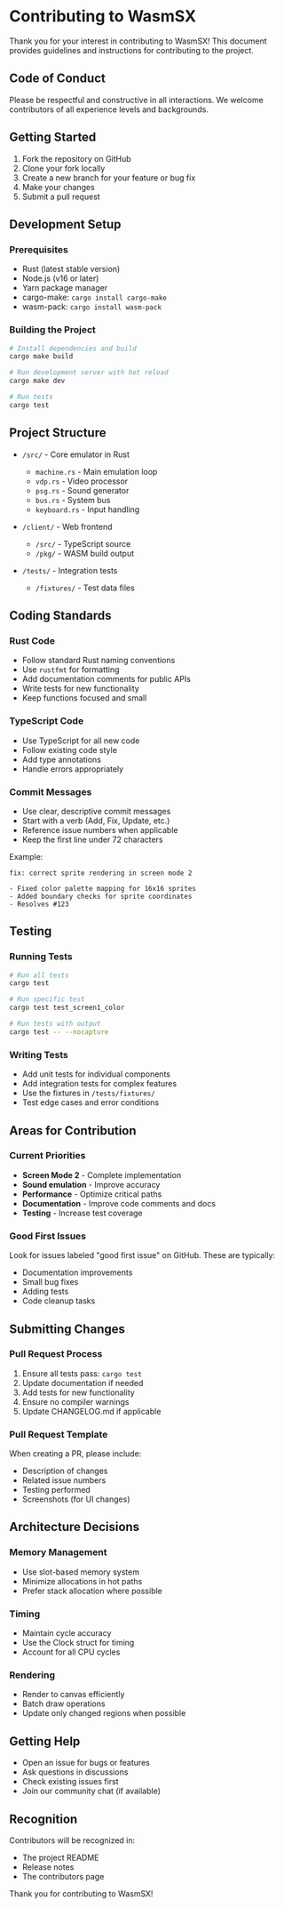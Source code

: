 # Contributing to WasmSX

Thank you for your interest in contributing to WasmSX! This document provides guidelines and instructions for contributing to the project.

## Code of Conduct

Please be respectful and constructive in all interactions. We welcome contributors of all experience levels and backgrounds.

## Getting Started

1. Fork the repository on GitHub
2. Clone your fork locally
3. Create a new branch for your feature or bug fix
4. Make your changes
5. Submit a pull request

## Development Setup

### Prerequisites

- Rust (latest stable version)
- Node.js (v16 or later)
- Yarn package manager
- cargo-make: `cargo install cargo-make`
- wasm-pack: `cargo install wasm-pack`

### Building the Project

```bash
# Install dependencies and build
cargo make build

# Run development server with hot reload
cargo make dev

# Run tests
cargo test
```

## Project Structure

- `/src/` - Core emulator in Rust
  - `machine.rs` - Main emulation loop
  - `vdp.rs` - Video processor
  - `psg.rs` - Sound generator
  - `bus.rs` - System bus
  - `keyboard.rs` - Input handling
  
- `/client/` - Web frontend
  - `/src/` - TypeScript source
  - `/pkg/` - WASM build output

- `/tests/` - Integration tests
  - `/fixtures/` - Test data files

## Coding Standards

### Rust Code

- Follow standard Rust naming conventions
- Use `rustfmt` for formatting
- Add documentation comments for public APIs
- Write tests for new functionality
- Keep functions focused and small

### TypeScript Code

- Use TypeScript for all new code
- Follow existing code style
- Add type annotations
- Handle errors appropriately

### Commit Messages

- Use clear, descriptive commit messages
- Start with a verb (Add, Fix, Update, etc.)
- Reference issue numbers when applicable
- Keep the first line under 72 characters

Example:
```
fix: correct sprite rendering in screen mode 2

- Fixed color palette mapping for 16x16 sprites
- Added boundary checks for sprite coordinates
- Resolves #123
```

## Testing

### Running Tests

```bash
# Run all tests
cargo test

# Run specific test
cargo test test_screen1_color

# Run tests with output
cargo test -- --nocapture
```

### Writing Tests

- Add unit tests for individual components
- Add integration tests for complex features
- Use the fixtures in `/tests/fixtures/`
- Test edge cases and error conditions

## Areas for Contribution

### Current Priorities

- **Screen Mode 2** - Complete implementation
- **Sound emulation** - Improve accuracy
- **Performance** - Optimize critical paths
- **Documentation** - Improve code comments and docs
- **Testing** - Increase test coverage

### Good First Issues

Look for issues labeled "good first issue" on GitHub. These are typically:
- Documentation improvements
- Small bug fixes
- Adding tests
- Code cleanup tasks

## Submitting Changes

### Pull Request Process

1. Ensure all tests pass: `cargo test`
2. Update documentation if needed
3. Add tests for new functionality
4. Ensure no compiler warnings
5. Update CHANGELOG.md if applicable

### Pull Request Template

When creating a PR, please include:
- Description of changes
- Related issue numbers
- Testing performed
- Screenshots (for UI changes)

## Architecture Decisions

### Memory Management

- Use slot-based memory system
- Minimize allocations in hot paths
- Prefer stack allocation where possible

### Timing

- Maintain cycle accuracy
- Use the Clock struct for timing
- Account for all CPU cycles

### Rendering

- Render to canvas efficiently
- Batch draw operations
- Update only changed regions when possible

## Getting Help

- Open an issue for bugs or features
- Ask questions in discussions
- Check existing issues first
- Join our community chat (if available)

## Recognition

Contributors will be recognized in:
- The project README
- Release notes
- The contributors page

Thank you for contributing to WasmSX!
